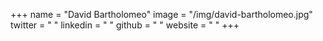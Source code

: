 +++
name = "David Bartholomeo"
image = "/img/david-bartholomeo.jpg"
twitter = " "
linkedin = " "
github = " "
website = " "
+++
